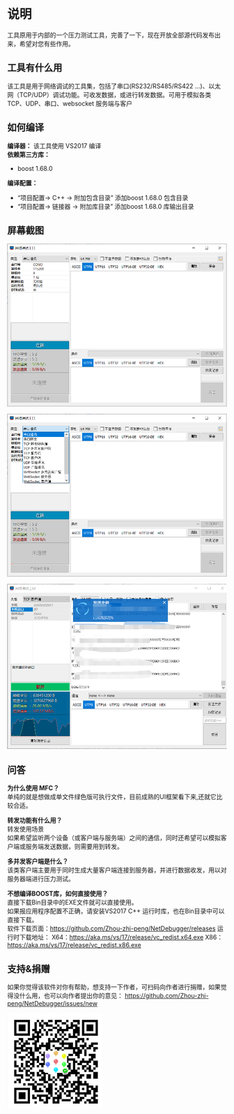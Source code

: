 # 说明

工具原用于内部的一个压力测试工具，完善了一下，现在开放全部源代码发布出来，希望对您有些作用。

## 工具有什么用

该工具是用于网络调试的工具集，包括了串口(RS232/RS485/RS422 ...)、以太网（TCP/UDP）调试功能。可收发数据，或进行转发数据。可用于模拟各类TCP、UDP、串口、websocket 服务端与客户

## 如何编译

**编译器：**
该工具使用 VS2017 编译  
**依赖第三方库：**  

+ boost 1.68.0  
  
**编译配置：**  

+ “项目配置-> C++ -> 附加包含目录” 添加boost 1.68.0 包含目录
+ “项目配置-> 链接器 -> 附加库目录” 添加boost 1.68.0 库输出目录

## 屏幕截图

![支持作者](https://github.com/Zhou-zhi-peng/NetDebugger/blob/main/Screen/191951.png?raw=true)

![支持作者](https://github.com/Zhou-zhi-peng/NetDebugger/blob/main/Screen/192119.png?raw=true)

![支持作者](https://github.com/Zhou-zhi-peng/NetDebugger/blob/main/Screen/192618.png?raw=true)

## 问答

**为什么使用 MFC？**  
单纯的就是想做成单文件绿色版可执行文件，目前成熟的UI框架看下来,还就它比较合适。  

**转发功能有什么用？**  
转发使用场景  
如果希望监听两个设备（或客户端与服务端）之间的通信，同时还希望可以模拟客户端或服务端发送数据，则需要用到转发。

**多并发客户端是什么？**  
该类客户端主要用于同时生成大量客户端连接到服务器，并进行数据收发，用以对服务器端进行压力测试。

**不想编译BOOST库，如何直接使用？**  
直接下载Bin目录中的EXE文件就可以直接使用。  
如果报应用程序配置不正确，请安装VS2017 C++ 运行时库，也在Bin目录中可以直接下载。  
软件下载页面：<https://github.com/Zhou-zhi-peng/NetDebugger/releases>
运行时下载地址：
X64：<https://aka.ms/vs/17/release/vc_redist.x64.exe>
X86：<https://aka.ms/vs/17/release/vc_redist.x86.exe>

## 支持&捐赠

如果你觉得该软件对你有帮助，想支持一下作者，可扫码向作者进行捐赠，如果觉得没什么用，也可以向作者提出你的意见： <https://github.com/Zhou-zhi-peng/NetDebugger/issues/new>

![支持作者](https://github.com/Zhou-zhi-peng/NetDebugger/blob/main/85347.png?raw=true)
